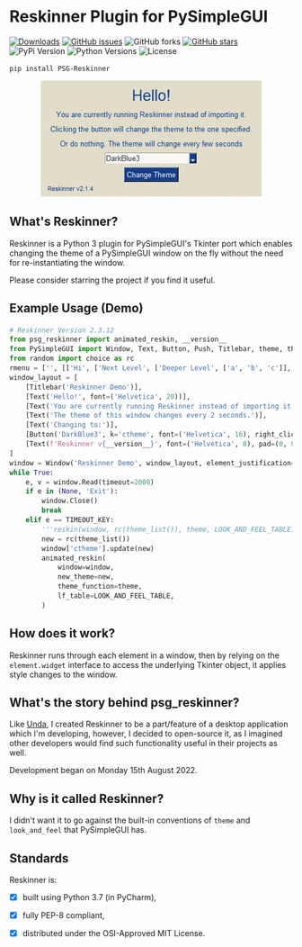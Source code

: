 # Reskinner Plugin for PySimpleGUI

[![Downloads](https://static.pepy.tech/personalized-badge/psg-reskinner?period=total&units=international_system&left_color=grey&right_color=yellowgreen&left_text=downloads)](https://pepy.tech/project/psg-reskinner)
[![GitHub issues](https://img.shields.io/github/issues/definite-d/psg_reskinner)](https://github.com/definite-d/psg_reskinner/issues)
![GitHub forks](https://img.shields.io/github/forks/definite-d/psg_reskinner?logo=github&style=flat)
[![GitHub stars](https://img.shields.io/github/stars/definite-d/psg_reskinner)](https://github.com/definite-d/psg_reskinner/stargazers)
![PyPi Version](https://img.shields.io/pypi/v/psg-reskinner?style=flat)
![Python Versions](https://img.shields.io/pypi/pyversions/psg-reskinner.svg?style=flat&logo=python])
![License](https://img.shields.io/pypi/l/psg-reskinner.svg?style=flat&version=latest)

````shell
pip install PSG-Reskinner
````

<p align="center"> 
    <img src="https://github.com/definite-d/psg_reskinner/blob/main/res/demo.gif">
</p>

## What's Reskinner?

Reskinner is a Python 3 plugin for PySimpleGUI's Tkinter port which enables changing the theme of a PySimpleGUI window on the fly without the need for re-instantiating the window.

Please consider starring the project if you find it useful.

## Example Usage (Demo)

```python
# Reskinner Version 2.3.12
from psg_reskinner import animated_reskin, __version__
from PySimpleGUI import Window, Text, Button, Push, Titlebar, theme, theme_list, LOOK_AND_FEEL_TABLE, TIMEOUT_KEY
from random import choice as rc
rmenu = ['', [['Hi', ['Next Level', ['Deeper Level', ['a', 'b', 'c']], 'Hoho']], 'There']]
window_layout = [
    [Titlebar('Reskinner Demo')],
    [Text('Hello!', font=('Helvetica', 20))],
    [Text('You are currently running Reskinner instead of importing it.')],
    [Text('The theme of this window changes every 2 seconds.')],
    [Text('Changing to:')],
    [Button('DarkBlue3', k='ctheme', font=('Helvetica', 16), right_click_menu=rmenu)],
    [Text(f'Reskinner v{__version__}', font=('Helvetica', 8), pad=(0, 0)), Push()],
]
window = Window('Reskinner Demo', window_layout, element_justification='center')
while True:
    e, v = window.Read(timeout=2000)
    if e in (None, 'Exit'):
        window.Close()
        break
    elif e == TIMEOUT_KEY:
        '''reskin(window, rc(theme_list()), theme, LOOK_AND_FEEL_TABLE)'''
        new = rc(theme_list())
        window['ctheme'].update(new)
        animated_reskin(
            window=window,
            new_theme=new,
            theme_function=theme,
            lf_table=LOOK_AND_FEEL_TABLE,
        )
```

## How does it work?

Reskinner runs through each element in a window, then by relying on the `element.widget` interface to access the underlying Tkinter object, it applies style changes to the window.

## What's the story behind psg_reskinner?
Like [Unda](https://github.com/definite-d/unda), I created Reskinner to be a part/feature of a desktop application which I'm developing, however, I decided to open-source it, as I imagined other developers would find such functionality useful in their projects as well.

Development began on Monday 15th August 2022.

## Why is it called Reskinner?
I didn't want it to go against the built-in conventions of `theme` and `look_and_feel` that PySimpleGUI has.

## Standards
Reskinner is:

 - [X] built using Python 3.7 (in PyCharm),

 - [X] fully PEP-8 compliant,

 - [X] distributed under the OSI-Approved MIT License.
